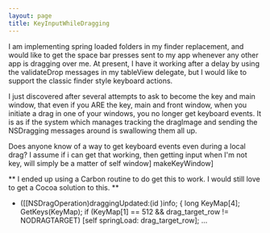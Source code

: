 ```yaml
---
layout: page
title: KeyInputWhileDragging
---
```




I am implementing spring loaded folders in my finder replacement, and would like to get the space bar presses sent to my app whenever any other app is dragging over me.  At present, I have it working after a delay by using the validateDrop messages in my tableView delegate, but I would like to support the classic finder style keyboard actions.

I just discovered after several attempts to ask to become the key and main window, that even if you ARE the key, main and front window, when you initiate a drag in one of your windows, you no longer get keyboard events.  It is as if the system which manages tracking the dragImage and sending the NSDragging messages around is swallowing them all up.

Does anyone know of a way to get keyboard events even during a local drag?  I assume if i can get that working, then getting input when I'm not key, will simply be a matter of self window] makeKeyWindow]

**
I ended up using a Carbon routine to do get this to work.  I would still love to get a Cocoa solution to this.
**

    
- ([[NSDragOperation)draggingUpdated:(id <NSDraggingInfo>)info;
{
	long KeyMap[4];
	GetKeys(KeyMap);
	if (KeyMap[1] == 512 && drag_target_row != NODRAGTARGET)
		[self springLoad: drag_target_row];
...


